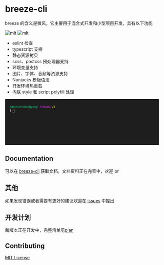 # breeze-cli

breeze 的含义是微风，它主要用于混合式开发和小型项目开发，具有以下功能

![mlt](https://img.shields.io/badge/License-MIT-brightgreen) ![mlt](https://img.shields.io/badge/npm-1.0.5-brightgreen)

- eslint 检查
- typescript 支持
- 静态资源拷贝
- scss、postcss 预处理器支持
- 环境变量支持
- 图片、字体、音频等资源支持
- Nunjucks 模板语法
- 开发环境热重载
- 内联 style 和 script polyfill 处理

![演示](/public/demo.gif)

## Documentation

可以在 [breeze-cli](https://bosens-china.github.io/breeze-cli/) 获取文档，文档资料正在完善中，欢迎 pr

## 其他

如果发现错误或者需要有更好的建议欢迎在 [issues](https://github.com/bosens-China/breeze-cli/issues) 中提出

## 开发计划

新版本正在开发中，完整清单见[plan](/plan.md)

## Contributing

[MIT License](/License)
